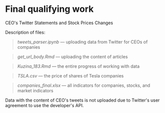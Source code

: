 # Final qualifying work
CEO's Twitter Statements and Stock Prices Changes

Description of files:

> *tweets_parser.ipynb* — uploading data from Twitter for CEOs of companies

> *get_url_body.Rmd* — uploading the content of articles

> *Kuzina_183.Rmd* — the entire progress of working with data

> *TSLA.csv* — the price of shares of Tesla companies

> *companies_final.xlsx* — all indicators for companies, stocks, and market indicators 

Data with the content of CEO's tweets is not uploaded due to Twitter's user agreement to use the developer's API.
